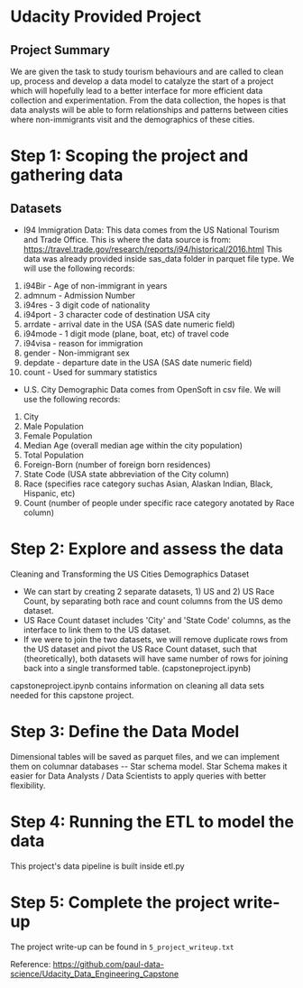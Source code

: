 # Udacity Provided Project

## Project Summary
We are given the task to study tourism behaviours and are called to clean up, process and develop a data model to catalyze the start of a project which will hopefully lead to a better interface for more efficient data collection and experimentation.
From the data collection, the hopes is that data analysts will be able to form relationships and patterns between cities where non-immigrants visit and the demographics of these cities.


# Step 1: Scoping the project and gathering data

## Datasets
- I94 Immigration Data:
This data comes from the US National Tourism and Trade Office.
This is where the data source is from: https://travel.trade.gov/research/reports/i94/historical/2016.html
This data was already provided inside sas_data folder in parquet file type.
We will use the following records:
1. i94Bir - Age of non-immigrant in years
2. admnum - Admission Number
3. i94res - 3 digit code of nationality
4. i94port - 3 character code of destination USA city
5. arrdate - arrival date in the USA (SAS date numeric field)
6. i94mode - 1 digit mode (plane, boat, etc) of travel code
7. i94visa - reason for immigration
8. gender - Non-immigrant sex
9. depdate - departure date in the USA (SAS date numeric field)
10. count - Used for summary statistics

- U.S. City Demographic Data comes from OpenSoft in csv file. We will use the following records:
1. City
2. Male Population
3. Female Population
4. Median Age (overall median age within the city population)
5. Total Population
6. Foreign-Born (number of foreign born residences)
7. State Code (USA state abbreviation of the City column)
8. Race (specifies race category suchas Asian, Alaskan Indian, Black, Hispanic, etc)
9. Count (number of people under specific race category anotated by Race column)



# Step 2: Explore and assess the data
Cleaning and Transforming the US Cities Demographics Dataset
- We can start by creating 2 separate datasets, 1) US and 2) US Race Count, by separating both race and count columns from the US demo dataset.
- US Race Count dataset includes 'City' and 'State Code' columns, as the interface to link them to the US dataset.
- If we were to join the two datasets, we will remove duplicate rows from the US dataset and pivot the US Race Count dataset, such that (theoretically), both datasets will have same number of rows for joining back into a single transformed table. (capstoneproject.ipynb)

capstoneproject.ipynb contains information on cleaning all data sets needed for this capstone project.



# Step 3: Define the Data Model
Dimensional tables will be saved as parquet files, and we can implement them on columnar databases -- Star schema model.
Star Schema makes it easier for Data Analysts / Data Scientists to apply queries with better flexibility.



# Step 4: Running the ETL to model the data
This project's data pipeline is built inside etl.py


# Step 5: Complete the project write-up
The project write-up can be found in `5_project_writeup.txt`


Reference:
https://github.com/paul-data-science/Udacity_Data_Engineering_Capstone
